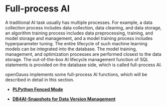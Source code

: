 # Full-process AI<a name="EN-US_TOPIC_0000001243923303"></a>

A traditional AI task usually has multiple processes. For example, a data collection process includes data collection, data cleaning, and data storage, an algorithm training process includes data preprocessing, training, and model storage and management, and a model training process includes hyperparameter tuning. The entire lifecycle of such machine learning models can be integrated into the database. The model training, management, and optimization processes are performed closest to the data storage. The out-of-the-box AI lifecycle management function of SQL statements is provided on the database side, which is called full-process AI.

openGauss implements some full-process AI functions, which will be described in detail in this section.

-   **[PLPython Fenced Mode](plpython-fenced-mode.md)**  

-   **[DB4AI-Snapshots for Data Version Management](db4ai-snapshots-for-data-version-management.md)**  


